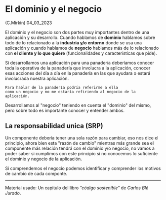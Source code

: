 # El dominio y el negocio
(C.Mirkin) 04_03_2023

El dominio y el negocio son dos partes muy importantes dentro de una aplicación y su desarrollo. Cuando hablamos de **dominio** hablamos sobre todo de lo relacionado a la **industria y/o entorno** donde se usa una aplicación y cuando hablamos de **negocio** hablamos más de lo relacionado con **el cliente y lo que quiere** (funcionalidades y características que pide).

Si desarrollamos una aplicación para una panadería deberíamos conocer toda la operativa de la panadería que involucra a la aplicación, conocer esas acciones del día a día en la panadería en las que ayudara o estará involucrada nuestra aplicación.

	Para hablar de la panadería podría referirme a ella 
	como un negocio y no me estaría refiriendo al negocio de la aplicación.

Desarrollamos al "negocio" teniendo en cuenta el "dominio" del mismo, pero sobre todo es importante conocer y entender ambos. 

## La responsabilidad unica (SRP)

Un componente debería tener una sola razón para cambiar, eso nos dice el principio, ahora bien esta "razón de cambio" mientras más grande sea el componente más relación tendrá con el dominio y/o negocio, no vamos a poder saber si cumplimos con este principio si no conocemos lo suficiente el dominio y negocio de la aplicación.

Si comprendemos el negocio podemos identificar y comprender los motivos de cambio de cada componte.
___
Material usado: Un capitulo del libro *"código sostenible"* de *Carlos Blé Jurado*.